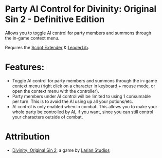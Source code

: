 Party AI Control for Divinity: Original Sin 2 - Definitive Edition
=======

Allows you to toggle AI control for party members and summons through the in-game context menu.  

Requires the [Script Extender](https://github.com/Norbyte/ositools) & [LeaderLib](https://github.com/LaughingLeader-DOS2-Mods/LeaderLib).

# Features:  

* Toggle AI control for party members and summons through the in-game context menu (right click on a character in keyboard + mouse mode, or open the context menu with the controller).
* Party members under AI control will be limited to using 1 consumable per turn. This is to avoid the AI using up all your potions/etc.
* AI control is only enabled when in combat. This allows you to make your whole party be controlled by AI, if you want, since you can still control your characters outside of combat.

# Attribution  
- [Divinity: Original Sin 2](http://store.steampowered.com/app/435150/Divinity_Original_Sin_2/), a game by [Larian Studios](http://larian.com/)
